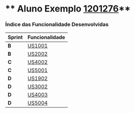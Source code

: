 ** Aluno Exemplo [1201276](./)** 
===============================


### Índice das Funcionalidade Desenvolvidas ###


| Sprint | Funcionalidade     |
|--------|--------------------|
| **B**  | [US1001](/US1001/)  |
| **B**  | [US2002](/US2002/)  |
| **C**  | [US4002](/US4002/)  |
| **C**  | [US5001](/US5001/)  |
| **D**  | [US1902](/US1902/)  |
| **D**  | [US3002](/US3002/)  |
| **D**  | [US4003](/US4003/)  |
| **D**  | [US5004](/US5004/)  |